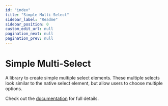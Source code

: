 ```yaml
---
id: "index"
title: "Simple Multi-Select"
sidebar_label: "Readme"
sidebar_position: 0
custom_edit_url: null
pagination_next: null
pagination_prev: null
---
```


# Simple Multi-Select

A library to create simple multiple select elements. These multiple selects look similar to the native select element, but allow users to choose multiple options.

Check out the [documentation](https://vigoren.github.io/simple-web-utilities/docs/simple-multi-select/) for full details.
